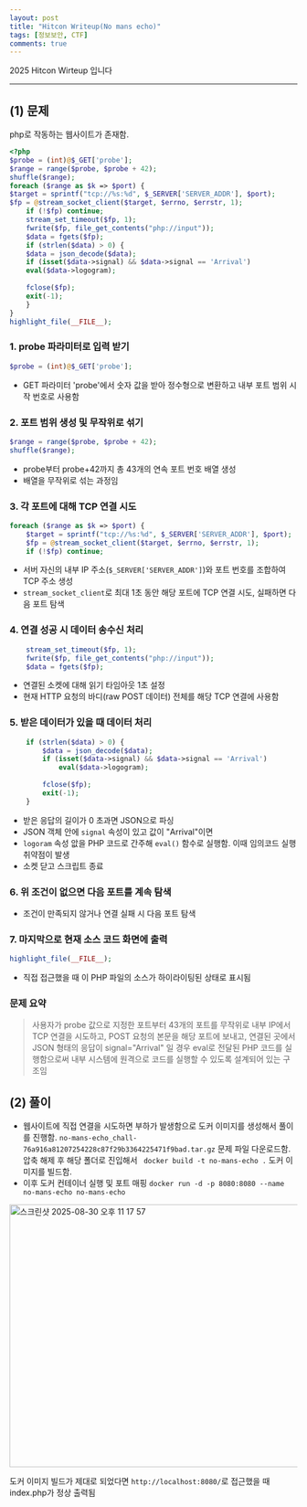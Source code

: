 ```yaml
---
layout: post
title: "Hitcon Writeup(No mans echo)"
tags: [정보보안, CTF]
comments: true
---
```


2025 Hitcon Wirteup 입니다

--- 

## (1) 문제 

php로 작동하는 웹사이트가 존재함.

```php
<?php
$probe = (int)@$_GET['probe'];
$range = range($probe, $probe + 42);
shuffle($range);
foreach ($range as $k => $port) {
$target = sprintf("tcp://%s:%d", $_SERVER['SERVER_ADDR'], $port);
$fp = @stream_socket_client($target, $errno, $errstr, 1);
    if (!$fp) continue;
    stream_set_timeout($fp, 1);
    fwrite($fp, file_get_contents("php://input"));
    $data = fgets($fp);
    if (strlen($data) > 0) {
    $data = json_decode($data);
    if (isset($data->signal) && $data->signal == 'Arrival')
    eval($data->logogram);
    
    fclose($fp);
    exit(-1);
    }
} 
highlight_file(__FILE__);
```

### 1. probe 파라미터로 입력 받기

```php 
$probe = (int)@$_GET['probe'];
```
- GET 파라미터 'probe'에서 숫자 값을 받아 정수형으로 변환하고 내부 포트 범위 시작 번호로 사용함

### 2. 포트 범위 생성 및 무작위로 섞기

```php
$range = range($probe, $probe + 42);
shuffle($range);
```

- probe부터 probe+42까지 총 43개의 연속 포트 번호 배열 생성
- 배열을 무작위로 섞는 과정임

### 3. 각 포트에 대해 TCP 연결 시도

```php
foreach ($range as $k => $port) {
    $target = sprintf("tcp://%s:%d", $_SERVER['SERVER_ADDR'], $port);
    $fp = @stream_socket_client($target, $errno, $errstr, 1);
    if (!$fp) continue;
```
- 서버 자신의 내부 IP 주소(```$_SERVER['SERVER_ADDR']```)와 포트 번호를 조합하여 TCP 주소 생성
- ```stream_socket_client```로 최대 1초 동안 해당 포트에 TCP 연결 시도, 실패하면 다음 포트 탐색

### 4. 연결 성공 시 데이터 송수신 처리

```php
    stream_set_timeout($fp, 1);
    fwrite($fp, file_get_contents("php://input"));
    $data = fgets($fp);
```
- 연결된 소켓에 대해 읽기 타임아웃 1초 설정
- 현재 HTTP 요청의 바디(raw POST 데이터) 전체를 해당 TCP 연결에 사용함

### 5. 받은 데이터가 있을 때 데이터 처리

```php
    if (strlen($data) > 0) {
        $data = json_decode($data);
        if (isset($data->signal) && $data->signal == 'Arrival')
            eval($data->logogram);
        
        fclose($fp);
        exit(-1);
    }

```
- 받은 응답의 길이가 0 초과면 JSON으로 파싱
- JSON 객체 안에 ```signal``` 속성이 있고 값이 "Arrival"이면
- ```logoram``` 속성 앖을 PHP 코드로 간주해 ```eval()``` 함수로 실행함. 이때 임의코드 실행 취약점이 발생
- 소켓 닫고 스크립트 종료

### 6. 위 조건이 없으면 다음 포트를 계속 탐색
- 조건이 만족되지 않거나 연결 실패 시 다음 포트 탐색

### 7. 마지막으로 현재 소스 코드 화면에 출력
```php
highlight_file(__FILE__);
```
- 직접 접근했을 때 이 PHP 파일의 소스가 하이라이팅된 상태로 표시됨

### 문제 요약
> 사용자가 probe 값으로 지정한 포트부터 43개의 포트를 무작위로 내부 IP에서 TCP 연결을 시도하고, POST 요청의 본문을 해당 포트에 보내고, 연결된 곳에서 JSON 형태의 응답이 signal="Arrival" 일 경우 eval로 전달된 PHP 코드를 실행함으로써 내부 시스템에 원격으로 코드를 실행할 수 있도록 설계되어 있는 구조임


## (2) 풀이
- 웹사이트에 직접 연결을 시도하면 부하가 발생함으로 도커 이미지를 생성해서 풀이를 진행함.
``` no-mans-echo_chall-76a916a81207254228c87f29b3364225471f9bad.tar.gz ```
문제 파일 다운로드함. 압축 해제 후 해당 폴더로 진입해서 
``` docker build -t no-mans-echo .``` 
도커 이미지를 빌드함. 
- 이후 도커 컨테이너 실행 및 포트 매핑 ```docker run -d -p 8080:8080 --name no-mans-echo no-mans-echo```

<img width="592" height="460" alt="스크린샷 2025-08-30 오후 11 17 57" src="https://github.com/user-attachments/assets/1476fff4-7de4-4970-adc7-544180efcfa3" />

도커 이미지 빌드가 제대로 되었다면 `http://localhost:8080/`로 접근했을 때 index.php가 정상 출력됨
